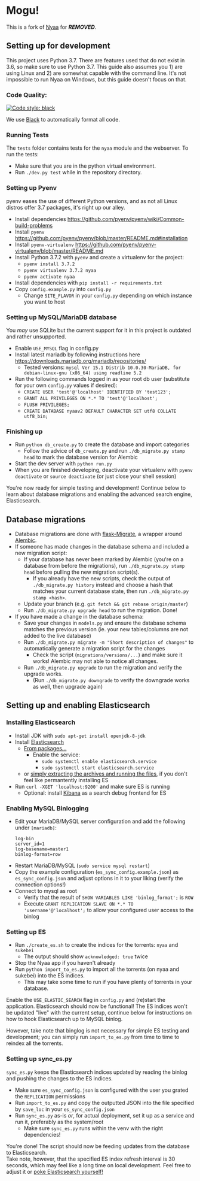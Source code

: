 # Mogu!

This is a fork of [Nyaa](https://github.com/nyaadevs/nyaa) for ***REMOVED***.

## Setting up for development

This project uses Python 3.7. There are features used that do not exist in 3.6,
so make sure to use Python 3.7. This guide also assumes you 1) are using Linux
and 2) are somewhat capable with the command line. It's not impossible to run
Nyaa on Windows, but this guide doesn't focus on that.

### Code Quality:

[![Code style: black](https://img.shields.io/badge/code%20style-black-000000.svg)](https://github.com/psf/black)

We use [Black](https://github.com/psf/black) to automatically format all code.

### Running Tests

The `tests` folder contains tests for the `nyaa` module and the webserver. To
run the tests:

- Make sure that you are in the python virtual environment.
- Run `./dev.py test` while in the repository directory.

### Setting up Pyenv

pyenv eases the use of different Python versions, and as not all Linux distros
offer 3.7 packages, it's right up our alley.

- Install dependencies https://github.com/pyenv/pyenv/wiki/Common-build-problems
- Install `pyenv`
  https://github.com/pyenv/pyenv/blob/master/README.md#installation
- Install `pyenv-virtualenv`
  https://github.com/pyenv/pyenv-virtualenv/blob/master/README.md
- Install Python 3.7.2 with `pyenv` and create a virtualenv for the project:
  - `pyenv install 3.7.2`
  - `pyenv virtualenv 3.7.2 nyaa`
  - `pyenv activate nyaa`
- Install dependencies with `pip install -r requirements.txt`
- Copy `config.example.py` into `config.py`
  - Change `SITE_FLAVOR` in your `config.py` depending on which instance you
    want to host

### Setting up MySQL/MariaDB database

You _may_ use SQLite but the current support for it in this project is outdated
and rather unsupported.

- Enable `USE_MYSQL` flag in config.py
- Install latest mariadb by following instructions here
  https://downloads.mariadb.org/mariadb/repositories/
  - Tested versions:
    `mysql Ver 15.1 Distrib 10.0.30-MariaDB, for debian-linux-gnu (x86_64) using readline 5.2`
- Run the following commands logged in as your root db user (substitute for your
  own `config.py` values if desired):
  - `CREATE USER 'test'@'localhost' IDENTIFIED BY 'test123';`
  - `GRANT ALL PRIVILEGES ON *.* TO 'test'@'localhost';`
  - `FLUSH PRIVILEGES;`
  - `CREATE DATABASE nyaav2 DEFAULT CHARACTER SET utf8 COLLATE utf8_bin;`

### Finishing up

- Run `python db_create.py` to create the database and import categories
  - Follow the advice of `db_create.py` and run `./db_migrate.py stamp head` to
    mark the database version for Alembic
- Start the dev server with `python run.py`
- When you are finished developing, deactivate your virtualenv with
  `pyenv deactivate` or `source deactivate` (or just close your shell session)

You're now ready for simple testing and development! Continue below to learn
about database migrations and enabling the advanced search engine,
Elasticsearch.

## Database migrations

- Database migrations are done with
  [flask-Migrate](https://flask-migrate.readthedocs.io/), a wrapper around
  [Alembic](http://alembic.zzzcomputing.com/en/latest/).
- If someone has made changes in the database schema and included a new
  migration script:
  - If your database has never been marked by Alembic (you're on a database from
    before the migrations), run `./db_migrate.py stamp head` before pulling the
    new migration script(s).
    - If you already have the new scripts, check the output of
      `./db_migrate.py history` instead and choose a hash that matches your
      current database state, then run `./db_migrate.py stamp <hash>`.
  - Update your branch (e.g. `git fetch && git rebase origin/master`)
  - Run `./db_migrate.py upgrade head` to run the migration. Done!
- If _you_ have made a change in the database schema:
  - Save your changes in `models.py` and ensure the database schema matches the
    previous version (ie. your new tables/columns are not added to the live
    database)
  - Run `./db_migrate.py migrate -m "Short description of changes"` to
    automatically generate a migration script for the changes
    - Check the script (`migrations/versions/...`) and make sure it works!
      Alembic may not able to notice all changes.
  - Run `./db_migrate.py upgrade` to run the migration and verify the upgrade
    works.
    - (Run `./db_migrate.py downgrade` to verify the downgrade works as well,
      then upgrade again)

## Setting up and enabling Elasticsearch

### Installing Elasticsearch

- Install JDK with `sudo apt-get install openjdk-8-jdk`
- Install [Elasticsearch](https://www.elastic.co/downloads/elasticsearch)
  - [From packages...](https://www.elastic.co/guide/en/elasticsearch/reference/current/deb.html)
    - Enable the service:
      - `sudo systemctl enable elasticsearch.service`
      - `sudo systemctl start elasticsearch.service`
  - or
    [simply extracting the archives and running the files](https://www.elastic.co/guide/en/elasticsearch/reference/current/_installation.html),
    if you don't feel like permantently installing ES
- Run `curl -XGET 'localhost:9200'` and make sure ES is running
  - Optional: install [Kibana](https://www.elastic.co/products/kibana) as a
    search debug frontend for ES

### Enabling MySQL Binlogging

- Edit your MariaDB/MySQL server configuration and add the following under
  `[mariadb]`:
  ```
  log-bin
  server_id=1
  log-basename=master1
  binlog-format=row
  ```
- Restart MariaDB/MySQL (`sudo service mysql restart`)
- Copy the example configuration (`es_sync_config.example.json`) as
  `es_sync_config.json` and adjust options in it to your liking (verify the
  connection options!)
- Connect to mysql as root
  - Verify that the result of `SHOW VARIABLES LIKE 'binlog_format';` is `ROW`
  - Execute `GRANT REPLICATION SLAVE ON *.* TO 'username'@'localhost';` to allow
    your configured user access to the binlog

### Setting up ES

- Run `./create_es.sh` to create the indices for the torrents: `nyaa` and
  `sukebei`
  - The output should show `acknowledged: true` twice
- Stop the Nyaa app if you haven't already
- Run `python import_to_es.py` to import all the torrents (on nyaa and sukebei)
  into the ES indices.
  - This may take some time to run if you have plenty of torrents in your
    database.

Enable the `USE_ELASTIC_SEARCH` flag in `config.py` and (re)start the
application. Elasticsearch should now be functional! The ES indices won't be
updated "live" with the current setup, continue below for instructions on how to
hook Elasticsearch up to MySQL binlog.

However, take note that binglog is not necessary for simple ES testing and
development; you can simply run `import_to_es.py` from time to time to reindex
all the torrents.

### Setting up sync_es.py

`sync_es.py` keeps the Elasticsearch indices updated by reading the binlog and
pushing the changes to the ES indices.

- Make sure `es_sync_config.json` is configured with the user you grated the
  `REPLICATION` permissions
- Run `import_to_es.py` and copy the outputted JSON into the file specified by
  `save_loc` in your `es_sync_config.json`
- Run `sync_es.py` as-is _or_, for actual deployment, set it up as a service and
  run it, preferably as the system/root
  - Make sure `sync_es.py` runs within the venv with the right dependencies!

You're done! The script should now be feeding updates from the database to
Elasticsearch.  
Take note, however, that the specified ES index refresh interval is 30 seconds,
which may feel like a long time on local development. Feel free to adjust it or
[poke Elasticsearch yourself!](https://www.elastic.co/guide/en/elasticsearch/reference/current/indices-refresh.html)
